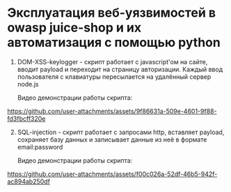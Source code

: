 # Эксплуатация веб-уязвимостей в owasp juice-shop и их автоматизация с помощью python

1. DOM-XSS-keylogger - скрипт работает с javascript'ом на сайте, вводит payload и переходит на страницу авторизации. Каждый ввод пользователя с клавиатуры пересылается на удалённый сервер node.js

   Видео демонстрации работы скрипта:

https://github.com/user-attachments/assets/9f86631a-509e-4601-9f88-fd3fbcff320e

2. SQL-injection - скрипт работает с запросами http, вставляет payload, сохраняет базу данных и записывает данные из неё в формате email:password

   Видео демонстрации работы скрипта:

https://github.com/user-attachments/assets/f00c026a-52df-46b5-942f-ac894ab250df

